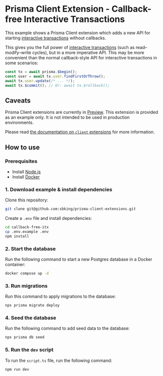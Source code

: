 # Prisma Client Extension - Callback-free Interactive Transactions

This example shows a Prisma Client extension which adds a new API for starting [interactive transactions](https://www.prisma.io/docs/concepts/components/prisma-client/transactions#interactive-transactions) without callbacks.

This gives you the full power of [interactive transactions](https://www.prisma.io/docs/concepts/components/prisma-client/transactions#interactive-transactions) (such as read–modify–write cycles), but in a more imperative API. This may be more convenient than the normal callback-style API for interactive transactions in some scenarios:

```typescript
const tx = await prisma.$begin();
const user = await tx.user.findFirstOrThrow();
await tx.user.update(/* ... */);
await tx.$commit(); // Or: await tx.$rollback();
```

## Caveats

Prisma Client extensions are currently in [Preview](https://www.prisma.io/docs/about/prisma/releases#preview). This extension is provided as an example only. It is not intended to be used in production environments.

Please read [the documentation on `client` extensions](https://www.prisma.io/docs/concepts/components/prisma-client/client-extensions/client) for more information.

## How to use

### Prerequisites

- Install [Node.js](https://nodejs.org/en/download/)
- Install [Docker](https://docs.docker.com/get-docker/)

### 1. Download example & install dependencies

Clone this repository:

```sh
git clone git@github.com:sbking/prisma-client-extensions.git
```

Create a `.env` file and install dependencies:

```sh
cd callback-free-itx
cp .env.example .env
npm install
```

### 2. Start the database

Run the following command to start a new Postgres database in a Docker container:

```sh
docker compose up -d
```

### 3. Run migrations

Run this command to apply migrations to the database:

```sh
npx prisma migrate deploy
```

### 4. Seed the database

Run the following command to add seed data to the database:

```sh
npx prisma db seed
```

### 5. Run the `dev` script

To run the `script.ts` file, run the following command:

```sh
npm run dev
```
